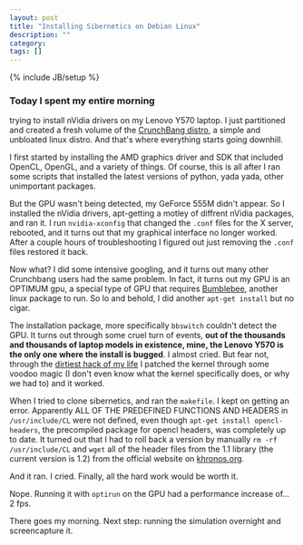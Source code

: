 ```yaml
---
layout: post
title: "Installing Sibernetics on Debian Linux"
description: ""
category: 
tags: []
---
```

{% include JB/setup %}

### Today I spent my entire morning

trying to install nVidia drivers on my Lenovo Y570 laptop.
I just partitioned and created a fresh volume of the [CrunchBang distro](http://crunchbang.org/), a simple and unbloated linux distro. And that's where everything starts going downhill.

I first started by installing the AMD graphics driver and SDK that included OpenCL, OpenGL, and a variety of things. Of course, this is all after I ran some scripts that installed the latest versions of python, yada yada, other unimportant packages.

But the GPU wasn't being detected, my GeForce 555M didn't appear.
So I installed the nVidia drivers, apt-getting a motley of diffrent nVidia packages, and ran it. 
I run `nvidia-xconfig` that changed the `.conf` files for the X server, rebooted, and it turns out that my graphical interface no longer worked. After a couple hours of troubleshooting I figured out just removing the `.conf` files restored it back.

Now what? I did some intensive googling, and it turns out many other Crunchbang users had the same problem. In fact, it turns out my GPU is an OPTIMUM gpu, a special type of GPU that requires [Bumblebee](http://bumblebee-project.org/), another linux package to run. So lo and behold, I did another `apt-get install` but no cigar.

The installation package, more specifically `bbswitch` couldn't detect the GPU. It turns out through some cruel turn of events, **out of the thousands and thousands of laptop models in existence, mine, the Lenovo Y570 is the only one where the install is bugged**. I almost cried. But fear not, through the [dirtiest hack of my life](https://github.com/Bumblebee-Project/bbswitch/issues/2#issuecomment-3797568) I patched the kernel through some voodoo magic (I don't even know what the kernel specifically does, or why we had to) and it worked.

When I tried to clone sibernetics, and ran the `makefile`. I kept on getting an error. Apparently ALL OF THE PREDEFINED FUNCTIONS AND HEADERS in `/usr/include/CL` were not defined, even though `apt-get install opencl-headers`, the precompiled package for opencl headers, was completely up to date. It turned out that I had to roll back a version by manually `rm -rf /usr/include/CL` and `wget` all of the header files from the 1.1 library (the current version is 1.2) from the official website on [khronos.org](http://www.khronos.org/registry/cl/). 

And it ran. I cried. Finally, all the hard work would be worth it.

Nope. Running it with `optirun` on the GPU had a performance increase of...
2 fps.

There goes my morning. 
Next step: running the simulation overnight and screencapture it. 
